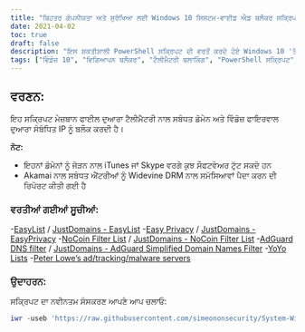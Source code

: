 ```yaml
---
title: "ਬਿਹਤਰ ਗੋਪਨੀਯਤਾ ਅਤੇ ਸੁਰੱਖਿਆ ਲਈ Windows 10 ਸਿਸਟਮ-ਵਾਈਡ ਐਡ ਬਲੌਕਰ ਸਕ੍ਰਿਪਟ"
date: 2021-04-02
toc: true
draft: false
description: "ਇਸ ਸ਼ਕਤੀਸ਼ਾਲੀ PowerShell ਸਕ੍ਰਿਪਟ ਦੀ ਵਰਤੋਂ ਕਰਦੇ ਹੋਏ Windows 10 'ਤੇ ਵਿਗਿਆਪਨਾਂ, ਟਰੈਕਰਾਂ ਅਤੇ ਟੈਲੀਮੈਟਰੀ ਨੂੰ ਬਲਾਕ ਕਰੋ ਜੋ ਸਿਸਟਮ-ਵਿਆਪਕ ਵਿਗਿਆਪਨ-ਬਲੌਕਿੰਗ ਲਈ ਹੋਸਟ ਫਾਈਲ ਅਤੇ ਵਿੰਡੋਜ਼ ਫਾਇਰਵਾਲ ਦੀ ਵਰਤੋਂ ਕਰਦੀ ਹੈ।"
tags: ["ਵਿੰਡੋਜ਼ 10", "ਵਿਗਿਆਪਨ ਬਲੌਕਰ", "ਟੈਲੀਮੈਟਰੀ ਬਲਾਕਿੰਗ", "PowerShell ਸਕ੍ਰਿਪਟ", "ਸਿਸਟਮ-ਵਿਆਪੀ ਵਿਗਿਆਪਨ-ਬਲੌਕਿੰਗ", "ਗੋਪਨੀਯਤਾ", "ਸੁਰੱਖਿਆ", "EasyList", "ਆਸਾਨ ਪਰਦੇਦਾਰੀ", "NoCoin ਫਿਲਟਰ ਸੂਚੀ", "AdGuard DNS ਫਿਲਟਰ", "YoYo ਸੂਚੀਆਂ", "ਪੀਟਰ ਲੋਵੇ ਦਾ ਵਿਗਿਆਪਨ ਟਰੈਕਿੰਗ ਮਾਲਵੇਅਰ ਸਰਵਰ", "ਵਿੰਡੋਜ਼ ਫਾਇਰਵਾਲ", "ਡੋਮੇਨ ਸੂਚੀਆਂ", "ਵਿੰਡੋਜ਼ ਟਰੈਕਰਾਂ ਨੂੰ ਬਲੌਕ ਕਰੋ", "ਬਲਾਕ ਟਰੈਕਰ", "ਬਲਾਕ ਵਿਗਿਆਪਨ", "ਬਲਾਕ ਟਰੈਕਿੰਗ"]
---
```


## ਵਰਣਨ:
ਇਹ ਸਕ੍ਰਿਪਟ ਮੇਜ਼ਬਾਨ ਫਾਈਲ ਦੁਆਰਾ ਟੈਲੀਮੈਟਰੀ ਨਾਲ ਸਬੰਧਤ ਡੋਮੇਨ ਅਤੇ ਵਿੰਡੋਜ਼ ਫਾਇਰਵਾਲ ਦੁਆਰਾ ਸੰਬੰਧਿਤ IP ਨੂੰ ਬਲੌਕ ਕਰਦੀ ਹੈ।

**ਨੋਟ:**
- ਇਹਨਾਂ ਡੋਮੇਨਾਂ ਨੂੰ ਜੋੜਨ ਨਾਲ iTunes ਜਾਂ Skype ਵਰਗੇ ਕੁਝ ਸੌਫਟਵੇਅਰ ਟੁੱਟ ਸਕਦੇ ਹਨ
- Akamai ਨਾਲ ਸਬੰਧਤ ਐਂਟਰੀਆਂ ਨੂੰ Widevine DRM ਨਾਲ ਸਮੱਸਿਆਵਾਂ ਪੈਦਾ ਕਰਨ ਦੀ ਰਿਪੋਰਟ ਕੀਤੀ ਗਈ ਹੈ

### ਵਰਤੀਆਂ ਗਈਆਂ ਸੂਚੀਆਂ:
-[EasyList](https://easylist.to/easylist/easylist.txt) / [JustDomains - EasyList](https://justdomains.github.io/blocklists/lists/easylist-justdomains.txt)
-[Easy Privacy](https://easylist.to/easylist/easyprivacy.txt) / [JustDomains - EasyPrivacy](https://justdomains.github.io/blocklists/lists/easyprivacy-justdomains.txt)
-[NoCoin Filter List](https://github.com/hoshsadiq/adblock-nocoin-list/) / [JustDomains - NoCoin Filter List](https://justdomains.github.io/blocklists/lists/nocoin-justdomains.txt)
-[AdGuard DNS filter](https://github.com/AdguardTeam/AdguardSDNSFilter) / [JustDomains - AdGuard Simplified Domain Names Filter](https://justdomains.github.io/blocklists/lists/adguarddns-justdomains.txt)
-[YoYo Lists](https://pgl.yoyo.org/adservers/serverlist.php)
-[Peter Lowe’s ad/tracking/malware servers](https://pgl.yoyo.org/adservers/policy.php)

### ਉਦਾਹਰਨ:

ਸਕ੍ਰਿਪਟ ਦਾ ਨਵੀਨਤਮ ਸੰਸਕਰਣ ਆਪਣੇ ਆਪ ਚਲਾਓ:
```powershell
iwr -useb 'https://raw.githubusercontent.com/simeononsecurity/System-Wide-Windows-Ad-Blocker/main/sos-system-wide-windows-ad-block.ps1' | iex
```
